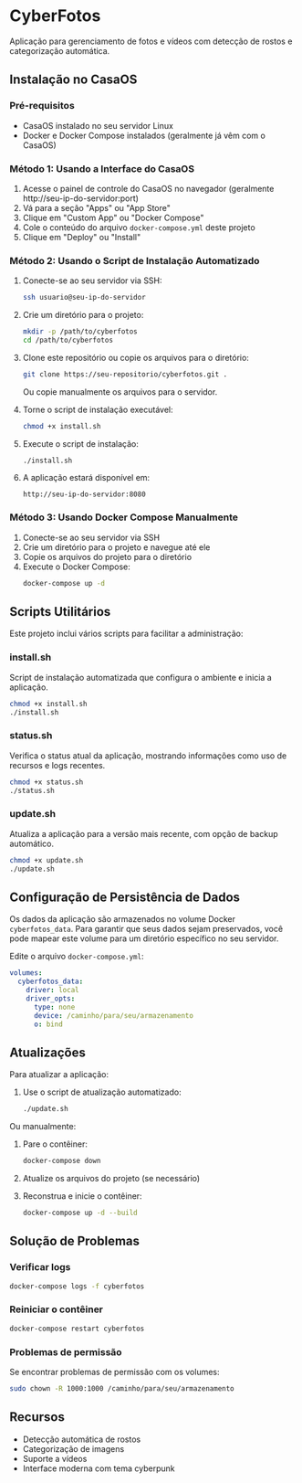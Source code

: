 # CyberFotos

Aplicação para gerenciamento de fotos e vídeos com detecção de rostos e categorização automática.

## Instalação no CasaOS

### Pré-requisitos

- CasaOS instalado no seu servidor Linux
- Docker e Docker Compose instalados (geralmente já vêm com o CasaOS)

### Método 1: Usando a Interface do CasaOS

1. Acesse o painel de controle do CasaOS no navegador (geralmente http://seu-ip-do-servidor:port)
2. Vá para a seção "Apps" ou "App Store"
3. Clique em "Custom App" ou "Docker Compose"
4. Cole o conteúdo do arquivo `docker-compose.yml` deste projeto
5. Clique em "Deploy" ou "Install"

### Método 2: Usando o Script de Instalação Automatizado

1. Conecte-se ao seu servidor via SSH:
   ```bash
   ssh usuario@seu-ip-do-servidor
   ```

2. Crie um diretório para o projeto:
   ```bash
   mkdir -p /path/to/cyberfotos
   cd /path/to/cyberfotos
   ```

3. Clone este repositório ou copie os arquivos para o diretório:
   ```bash
   git clone https://seu-repositorio/cyberfotos.git .
   ```
   
   Ou copie manualmente os arquivos para o servidor.

4. Torne o script de instalação executável:
   ```bash
   chmod +x install.sh
   ```

5. Execute o script de instalação:
   ```bash
   ./install.sh
   ```

6. A aplicação estará disponível em:
   ```
   http://seu-ip-do-servidor:8080
   ```

### Método 3: Usando Docker Compose Manualmente

1. Conecte-se ao seu servidor via SSH
2. Crie um diretório para o projeto e navegue até ele
3. Copie os arquivos do projeto para o diretório
4. Execute o Docker Compose:
   ```bash
   docker-compose up -d
   ```

## Scripts Utilitários

Este projeto inclui vários scripts para facilitar a administração:

### install.sh

Script de instalação automatizada que configura o ambiente e inicia a aplicação.

```bash
chmod +x install.sh
./install.sh
```

### status.sh

Verifica o status atual da aplicação, mostrando informações como uso de recursos e logs recentes.

```bash
chmod +x status.sh
./status.sh
```

### update.sh

Atualiza a aplicação para a versão mais recente, com opção de backup automático.

```bash
chmod +x update.sh
./update.sh
```

## Configuração de Persistência de Dados

Os dados da aplicação são armazenados no volume Docker `cyberfotos_data`. Para garantir que seus dados sejam preservados, você pode mapear este volume para um diretório específico no seu servidor.

Edite o arquivo `docker-compose.yml`:

```yaml
volumes:
  cyberfotos_data:
    driver: local
    driver_opts:
      type: none
      device: /caminho/para/seu/armazenamento
      o: bind
```

## Atualizações

Para atualizar a aplicação:

1. Use o script de atualização automatizado:
   ```bash
   ./update.sh
   ```

Ou manualmente:

1. Pare o contêiner:
   ```bash
   docker-compose down
   ```

2. Atualize os arquivos do projeto (se necessário)

3. Reconstrua e inicie o contêiner:
   ```bash
   docker-compose up -d --build
   ```

## Solução de Problemas

### Verificar logs

```bash
docker-compose logs -f cyberfotos
```

### Reiniciar o contêiner

```bash
docker-compose restart cyberfotos
```

### Problemas de permissão

Se encontrar problemas de permissão com os volumes:

```bash
sudo chown -R 1000:1000 /caminho/para/seu/armazenamento
```

## Recursos

- Detecção automática de rostos
- Categorização de imagens
- Suporte a vídeos
- Interface moderna com tema cyberpunk 